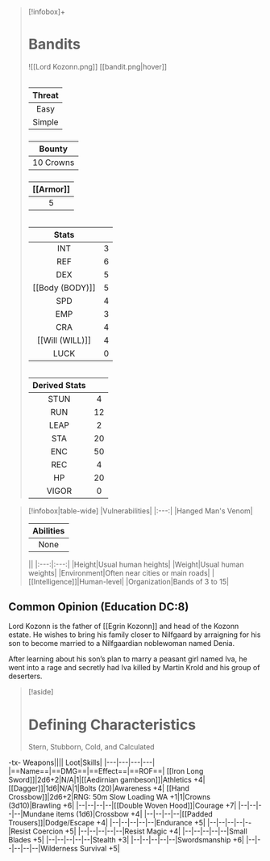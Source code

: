 
>[!infobox]+
># Bandits
>![[Lord Kozonn.png]]
>[[bandit.png|hover]]
>###### 
>|Threat|
>|:---:|
>|Easy|
>|Simple|
>##### 
>|Bounty|
>|:---:|
>|10 Crowns|
>#####
>|[[Armor]]|
>|:---:|
>|5|
>###### 
>
>|Stats||
>|:---:|:---:|
>|INT|3|
>|REF|6|
>|DEX|5|
>|[[Body (BODY)]]|5|
>|SPD|4|
>|EMP|3|
>|CRA|4|
>|[[Will (WILL)]]|4|
>|LUCK|0|
>######
>|Derived Stats||
>|:---:|:---:|
>|STUN|4|
>|RUN|12|
>|LEAP|2|
>|STA|20|
>|ENC|50|
>|REC|4|
>|HP|20|
>|VIGOR|0|

>[!infobox|table-wide]
>|Vulnerabilities|
>|:---:|
>|Hanged Man's Venom|
>
>|Abilities|
>|:---:|
>|None|
>
>||
>|:---:|:---:|
>|Height|Usual human heights|
>|Weight|Usual human weights|
>|Environment|Often near cities or main roads|
>|[[Intelligence]]|Human-level|
>|Organization|Bands of 3 to 15|

## Common Opinion (Education DC:8)
Lord Kozonn is the father of [[Egrin Kozonn]] and head of the Kozonn estate. He wishes to bring his family closer to Nilfgaard by arraigning for his son to become married to a Nilfgaardian noblewoman named Denia.

After learning about his son’s plan to marry a peasant girl named Iva, he went into a rage and secretly had Iva killed by Martin Krold and his group of deserters.

>[!aside]
># Defining Characteristics
>Stern, Stubborn, Cold, and Calculated

-tx-
Weapons||||                  Loot|Skills|
|---|---|---|---|
|==Name==|==DMG==|==Effect==|==ROF==|
[[Iron Long Sword]]|2d6+2|N/A|1|[[Aedirnian gambeson]]|Athletics +4|
[[Dagger]]|1d6|N/A|1|Bolts (20)|Awareness  +4|
[[Hand Crossbow]]|2d6+2|RNG: 50m Slow Loading WA +1|1|Crowns (3d10)|Brawling +6|
|--|--|--|--|[[Double Woven Hood]]|Courage +7|
|--|--|--|--|Mundane items (1d6)|Crossbow +4|
|--|--|--|--|[[Padded Trousers]]|Dodge/Escape +4|
|--|--|--|--|--|Endurance +5|
|--|--|--|--|--|Resist Coercion +5|
|--|--|--|--|--|Resist Magic +4|
|--|--|--|--|--|Small Blades +5|
|--|--|--|--|--|Stealth +3|
|--|--|--|--|--|Swordsmanship +6|
|--|--|--|--|--|Wilderness Survival +5|

